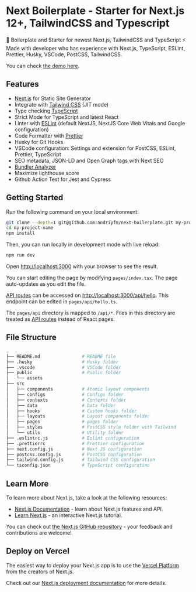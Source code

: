 # Next Boilerplate - Starter for Next.js 12+, TailwindCSS and Typescript

🚀 Boilerplate and Starter for newest Next.js, TailwindCSS and TypeScript ⚡️ Made with developer who has experience with Next.js, TypeScript, ESLint, Prettier, Husky, VSCode, PostCSS, TailwindCSS.

You can check [the demo here](https://next-boilerplate-theta.vercel.app/).

## Features

- [Next.js](https://nextjs.org) for Static Site Generator
- Integrate with [Tailwind CSS](https://tailwindcss.com) (JIT mode)
- Type checking [TypeScript](https://www.typescriptlang.org)
- Strict Mode for TypeScript and latest React
- Linter with [ESLint](https://eslint.org) (default NextJS, NextJS Core Web Vitals and Google configuration)
- Code Formatter with [Prettier](https://prettier.io)
- Husky for Git Hooks
- VSCode configuration: Settings and extension for PostCSS, ESLint, Prettier, TypeScript
- SEO metadata, JSON-LD and Open Graph tags with Next SEO
- [Bundler Analyzer](https://www.npmjs.com/package/@next/bundle-analyzer)
- Maximize lighthouse score
- Github Action Test for Jest and Cypress

## Getting Started

Run the following command on your local environment:

```bash
git clone --depth=1 git@github.com:andriyfm/next-boilerplate.git my-project-name
cd my-project-name
npm install
```

Then, you can run locally in development mode with live reload:

```bash
npm run dev
```

Open [http://localhost:3000](http://localhost:3000) with your browser to see the result.

You can start editing the page by modifying `pages/index.tsx`. The page auto-updates as you edit the file.

[API routes](https://nextjs.org/docs/api-routes/introduction) can be accessed on [http://localhost:3000/api/hello](http://localhost:3000/api/hello). This endpoint can be edited in `pages/api/hello.ts`.

The `pages/api` directory is mapped to `/api/*`. Files in this directory are treated as [API routes](https://nextjs.org/docs/api-routes/introduction) instead of React pages.

## File Structure

```bash
.
├── README.md                # README file
├── .husky                   # Husky folder
├── .vscode                  # VSCode folder
├── public                   # Public folder
│   └── assets
├── src
│   ├── components           # Atomic layout components
│   ├── configs              # Configs folder
│   ├── contexts             # Contexts folder
│   ├── data                 # Data folder
│   ├── hooks                # Custom hooks folder
│   ├── layouts              # Layout components folder
│   ├── pages                # pages folder
│   ├── styles               # PostCSS style folder with Tailwind
│   └── utils                # Utility folder
├── .eslintrc.js             # Eslint configuration
├── .prettierrc              # Prettier configuration
├── next.config.js           # Next JS configuration
├── postcss.config.js        # PostCSS configuration
├── tailwind.config.js       # Tailwind CSS configuration
└── tsconfig.json            # TypeScript configuration
```

## Learn More

To learn more about Next.js, take a look at the following resources:

- [Next.js Documentation](https://nextjs.org/docs) - learn about Next.js features and API.
- [Learn Next.js](https://nextjs.org/learn) - an interactive Next.js tutorial.

You can check out [the Next.js GitHub repository](https://github.com/vercel/next.js/) - your feedback and contributions are welcome!

## Deploy on Vercel

The easiest way to deploy your Next.js app is to use the [Vercel Platform](https://vercel.com/new?utm_medium=default-template&filter=next.js&utm_source=create-next-app&utm_campaign=create-next-app-readme) from the creators of Next.js.

Check out our [Next.js deployment documentation](https://nextjs.org/docs/deployment) for more details.
